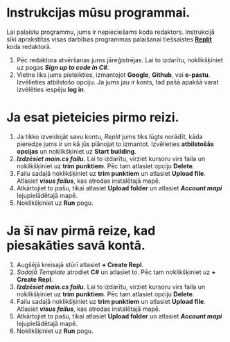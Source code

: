 # Instrukcijas mūsu programmai.

Lai palaistu programmu, jums ir nepieciešams koda redaktors. Instrukcijā sīki aprakstītas visas darbības programmas palaišanai tiešsaistes [**Replit**](https://replit.com/languages/csharp) koda redaktorā.

1. Pēc redaktora atvēršanas jums jāreģistrējas. Lai to izdarītu, noklikšķiniet uz pogas ***Sign up to code in C#***.
2. Vietne liks jums pieteikties, izmantojot **Google**, **Github**, vai **e-pastu**. Izvēlieties atbilstošo opciju. Ja jums jau ir konts, tad pašā apakšā varat izvēlēties iespēju **log in**.

# Ja esat pieteicies pirmo reizi.
1. Ja tikko izveidojāt savu kontu, *Replit* jums tiks lūgts norādīt, kāda pieredze jums ir un kā jūs plānojat to izmantot. Izvēlieties **atbilstošās opcijas** un noklikšķiniet uz **Start building**.
2. ***Izdzēsiet main.cs failu.*** Lai to izdarītu, virziet kursoru virs faila un noklikšķiniet uz **trim punktiem**. Pēc tam atlasiet opciju **Delete**.
3. Failu sadaļā noklikšķiniet uz **trim punktiem** un atlasiet **Upload file**. Atlasiet ***visus failus***, kas atrodas instalētajā mapē.
4. Atkārtojiet to pašu, tikai atlasiet **Upload folder** un atlasiet ***Account mapi*** lejupielādētajā mapē.
5. Noklikšķiniet uz **Run** pogu.

# Ja šī nav pirmā reize, kad piesakāties savā kontā.
1. Augšējā kreisajā stūrī atlasiet **+ Create Repl**.
2. *Sadaļā Template* atrodiet **C#** un atlasiet to. Pēc tam noklikšķiniet uz **+ Create Repl**.
3. ***Izdzēsiet main.cs failu.*** Lai to izdarītu, virziet kursoru virs faila un noklikšķiniet uz **trim punktiem**. Pēc tam atlasiet opciju **Delete**.
4. Failu sadaļā noklikšķiniet uz **trim punktiem** un atlasiet **Upload file**. Atlasiet ***visus failus***, kas atrodas instalētajā mapē.
5. Atkārtojiet to pašu, tikai atlasiet **Upload folder** un atlasiet ***Account mapi*** lejupielādētajā mapē.
6. Noklikšķiniet uz **Run** pogu.
